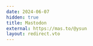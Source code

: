 ```yaml
---
date: 2024-06-07
hidden: true
title: Mastodon
external: https://mas.to/@ysun
layout: redirect.vto
---
```


